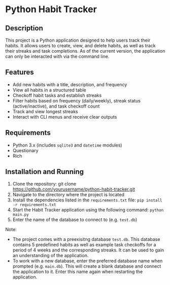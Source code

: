 # Python Habit Tracker

## Description
This project is a Python application designed to help users track their habits. 
It allows users to create, view, and delete habits, as well as track their streaks and task completions.
As of the current version, the application can only be interacted with via the command line.

## Features 
- Add new habits with a title, description, and frequency
- View all habits in a structured table
- Checkoff habit tasks and establish streaks
- Filter habits based on frequency (daily/weekly), streak status (active/inactive), and task checkoff count
- Track and view longest streaks
- Interact with CLI menus and receive clear outputs

## Requirements 
- Python 3.x (includes `sqlite3` and `datetime` modules)
- Questionary
- Rich

## Installation and Running
1. Clone the repository:
   git clone https://github.com/yourusername/python-habit-tracker.git
3. Navigate to the directory where the project is located
4. Install the dependencies listed in the `requirements.txt` file: `pip install -r requirements.txt`
5. Start the Habit Tracker application using the following command: `python main.py`
6. Enter the name of the database to connect to (e.g. `test.db`)
   
Note:
- The project comes with a preexisitng database `test.db`. This database contains 5 predefined habits as well as example task checkoffs for a period of 4 weeks and the corresponding streaks. It can be used to gain an understanding of the application.
- To work with a new database, enter the preferred database name when prompted (e.g. `main.db`). This will create a blank database and connect the application to it. Enter this name again when restarting the application.
 
